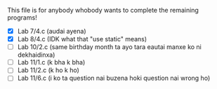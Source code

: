 This file is for anybody whobody wants to complete the remaining programs!

- [X] Lab 7/4.c (audai ayena)
- [X] Lab 8/4.c (IDK what that "use static" means)
- [ ] Lab 10/2.c (same birthday month ta ayo tara eautai manxe ko ni dekhaidinxa)
- [ ] Lab 11/1.c (k bha k bha)
- [ ] Lab 11/2.c (k ho k ho)
- [ ] Lab 11/6.c (i ko ta question nai buzena hoki question nai wrong ho)
